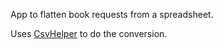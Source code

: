 App to flatten book requests from a spreadsheet. 


Uses [CsvHelper](http://joshclose.github.io/CsvHelper/) to do the conversion.